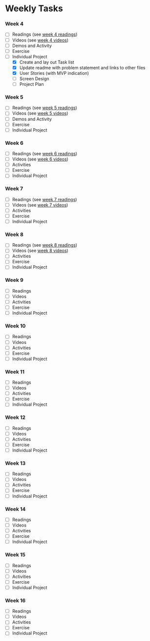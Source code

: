 # Weekly Tasks
### Week 4
- [ ] Readings (see [week 4 readings](https://paulawaite.com/education/java113/Module1/Week4/index.html#readings))
- [ ] Videos (see [week 4 videos](https://paulawaite.com/education/java113/Module1/Week4/Videos.html))
- [ ] Demos and Activity
- [ ] Exercise
- [ ] Individual Project
  - [x] Create and lay out Task list
  - [x] Update readme with problem statement and links to other files
  - [x] User Stories (with MVP indication)
  - [ ] Screen Design
  - [ ] Project Plan
### Week 5
- [ ] Readings (see [week 5 readings](https://paulawaite.com/education/java113/Module2/Week5/index.html#readings))
- [ ] Videos (see [week 5 videos](https://paulawaite.com/education/java113/Module2/Week5/Videos.html))
- [ ] Demos and Activity
- [ ] Exercise
- [ ] Individual Project
### Week 6
- [ ] Readings (see [week 6 readings](https://paulawaite.com/education/java113/Module2/Week6/index.html#readings))
- [ ] Videos (see [week 6 videos](https://paulawaite.com/education/java113/Module2/Week6/Videos.html))
- [ ] Activities
- [ ] Exercise
- [ ] Individual Project
### Week 7
- [ ] Readings (see [week 7 readings](https://paulawaite.com/education/java113/Module2/Week7/index.html#readings))
- [ ] Videos (see [week 7 videos](https://paulawaite.com/education/java113/Module2/Week7/Videos.html))
- [ ] Activities
- [ ] Exercise
- [ ] Individual Project
### Week 8
- [ ] Readings (see [week 8 readings](https://paulawaite.com/education/java113/Module2/Week8/index.html#readings))
- [ ] Videos (see [week 8 videos](https://paulawaite.com/education/java113/Module2/Week8/Videos.html))
- [ ] Activities
- [ ] Exercise
- [ ] Individual Project
### Week 9
- [ ] Readings
- [ ] Videos
- [ ] Activities
- [ ] Exercise
- [ ] Individual Project
### Week 10
- [ ] Readings
- [ ] Videos
- [ ] Activities
- [ ] Exercise
- [ ] Individual Project
### Week 11
- [ ] Readings
- [ ] Videos
- [ ] Activities
- [ ] Exercise
- [ ] Individual Project
### Week 12
- [ ] Readings
- [ ] Videos
- [ ] Activities
- [ ] Exercise
- [ ] Individual Project
### Week 13
- [ ] Readings
- [ ] Videos
- [ ] Activities
- [ ] Exercise
- [ ] Individual Project
### Week 14
- [ ] Readings
- [ ] Videos
- [ ] Activities
- [ ] Exercise
- [ ] Individual Project
### Week 15
- [ ] Readings
- [ ] Videos
- [ ] Activities
- [ ] Exercise
- [ ] Individual Project
### Week 16
- [ ] Readings
- [ ] Videos
- [ ] Activities
- [ ] Exercise
- [ ] Individual Project